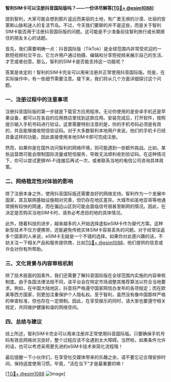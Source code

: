 **智利SIM卡可以注册抖音国际版吗？——一份详尽解答[[TG💪+ @esim1088](https://t.me/s/esim1088)]**

提到智利，大家可能会想到那片遥远而美丽的土地，有广袤无垠的沙漠、壮丽的安第斯山脉和迷人的复活节岛。不过，今天我们要聊的并不是这些，而是关于智利SIM卡能否用于注册抖音国际版的问题。这可能是不少准备前往智利旅行或长期居住的朋友关心的话题。

首先，我们需要明确一点：抖音国际版（TikTok）是全球范围内非常受欢迎的一款短视频社交平台。它允许用户通过拍摄、编辑和分享短视频来展示自己的生活、才艺或者创意。那么，智利的SIM卡是否能支持这一功能呢？

答案是肯定的！智利的SIM卡完全可以用来注册并正常使用抖音国际版。但是，在实际操作中，有一些细节需要注意。接下来，我们将从几个方面详细探讨这个问题。

### 一、注册过程中的注意事项

注册抖音国际版的第一步就是下载官方应用程序。无论你使用的是安卓手机还是苹果设备，都可以在各自的应用商店里找到这款应用。安装完成后，打开软件，按照提示输入手机号码进行验证。这里需要特别注意的是，你的手机号码必须是有效的，并且能够接收短信验证码。对于大多数智利本地用户来说，他们的手机卡已经具备这样的功能，因此直接使用本地SIM卡即可完成注册。

然而，如果你是在国外访问智利的网络环境，则可能遇到一些额外挑战。比如，某些运营商可能会限制国际流量或短信服务，导致无法顺利收到验证码。在这种情况下，你可以尝试更换Wi-Fi连接后再试一次，或者联系当地的电信公司咨询具体政策。

### 二、网络稳定性对体验的影响

除了注册本身之外，使用抖音国际版还需要良好的网络支持。智利作为一个发展中国家，其互联网基础设施相对完善，但仍存在地区差异。大城市如圣地亚哥等地通常拥有较快的网速，而在偏远山区则可能会面临信号弱甚至断网的情况。因此，在决定是否购买当地SIM卡时，请务必考虑目的地的具体情况。

此外，随着科技的进步，越来越多的人开始选择虚拟eSIM卡作为替代方案。这种新型技术不仅方便携带，还能避免传统实体SIM卡容易丢失的问题。对于经常往返多个国家的人来说，eSIM卡无疑是一个不错的选择。如果你对此感兴趣的话，不妨关注一下相关产品和服务提供商，比如[TG💪+ @esim1088](https://t.me/s/esim1088)，他们提供的信息或许会对你有所帮助。

### 三、文化背景与内容审核机制

除了技术层面的因素外，我们还需要了解抖音国际版在全球范围内实施的内容审核制度。由于各国法律法规不同，该平台会在特定市场调整其推荐算法以符合当地要求。例如，在中国大陆地区，抖音将严格遵守国家网信办发布的各项规定；而在欧美等西方国家，则更加注重保护个人隐私权。至于智利，虽然没有像中国那样严格的审查标准，但也存在一定限制。因此，在享受娱乐的同时，请大家也要遵守相关规定，共同维护健康和谐的网络空间。

### 四、总结与建议

综上所述，智利SIM卡完全可以用来注册并正常使用抖音国际版。只要确保手机号码有效且网络状况良好，整个过程应该不会遇到太大障碍。当然啦，如果条件允许的话，也可以考虑采用更先进的eSIM卡技术来简化流程哦！

最后提醒一下小伙伴们，在享受社交媒体带来的乐趣之余，请不要忘记合理安排时间，保持适度使用习惯。毕竟，“活在当下”才是最重要的嘛！

[[TG💪+ @esim1088](https://t.me/s/esim1088) ![Image](https://i.postimg.cc/4NQfJmqS/Snipaste-2025-05-13-00-14-12.png)]